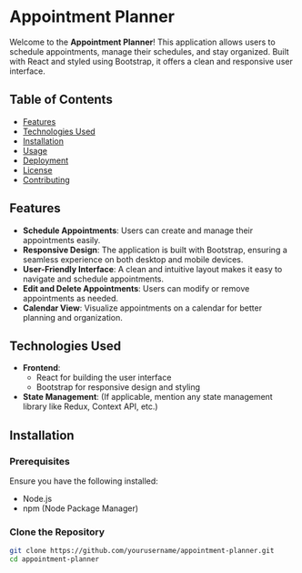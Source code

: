 # Appointment Planner

Welcome to the **Appointment Planner**! This application allows users to schedule appointments, manage their schedules, and stay organized. Built with React and styled using Bootstrap, it offers a clean and responsive user interface.

## Table of Contents

- [Features](#features)
- [Technologies Used](#technologies-used)
- [Installation](#installation)
- [Usage](#usage)
- [Deployment](#deployment)
- [License](#license)
- [Contributing](#contributing)

## Features

- **Schedule Appointments**: Users can create and manage their appointments easily.
- **Responsive Design**: The application is built with Bootstrap, ensuring a seamless experience on both desktop and mobile devices.
- **User-Friendly Interface**: A clean and intuitive layout makes it easy to navigate and schedule appointments.
- **Edit and Delete Appointments**: Users can modify or remove appointments as needed.
- **Calendar View**: Visualize appointments on a calendar for better planning and organization.

## Technologies Used

- **Frontend**: 
  - React for building the user interface
  - Bootstrap for responsive design and styling
- **State Management**: (If applicable, mention any state management library like Redux, Context API, etc.)

## Installation

### Prerequisites

Ensure you have the following installed:

- Node.js
- npm (Node Package Manager)

### Clone the Repository

```bash
git clone https://github.com/yourusername/appointment-planner.git
cd appointment-planner
